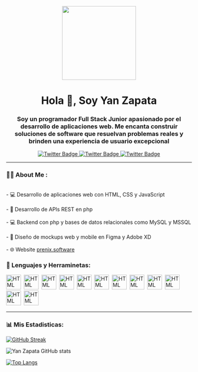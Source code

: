 <div id="header" align="center">
  <img src="https://media0.giphy.com/media/v1.Y2lkPTc5MGI3NjExMDg5ZDQ2NDk0ZjFlYzhhZjdiYTlmMTBmNDE3Mzc1N2Y3NGZmOWQ4MyZjdD1n/RbDKaczqWovIugyJmW/giphy.gif" width="200" />
  <h1 align="ceneter">Hola 👋, Soy Yan Zapata</h1>
  <h3 align="center">Soy un programador Full Stack Junior apasionado por el desarrollo de aplicaciones web. Me encanta construir soluciones de software que resuelvan problemas reales y brinden una experiencia de usuario excepcional</h3>
</div>
<div id="badges" align="center">
  <a href="https://twitter.com/yanzapata5" target="_blank">
    <img src="https://img.shields.io/twitter/url?logo=twitter&style=for-the-badge&url=https%3A%2F%2Ftwitter.com%2Fyanzapata5" alt="Twitter Badge">
  </a>
  <a href="https://facebook.com/pablo.zapata.779642" target="_blank">
    <img src="https://img.shields.io/twitter/url?color=blue&label=Facebbok&logo=facebook&style=for-the-badge&url=https%3A%2F%2Fwww.facebook.com%2Fpablo.zapata.779642" alt="Twitter Badge">
  </a>
  <a href="mailto:yanzapatacardoza@gmail.com" target="_blank">
    <img src="https://img.shields.io/twitter/url?color=red&label=Gmail&logo=gmail&style=for-the-badge&url=https%3A%2F%2Fmailto%3Ayanzapatacardoza%40gmail.com" alt="Twitter Badge">
  </a>
</div>
<hr>
<h3>👩‍🏫 About Me :</h3><br>
- 💻 Desarrollo de aplicaciones web con HTML, CSS y JavaScript<br><br>
-	💾 Desarrollo de APIs REST en php<br><br>
-	💻 Backend con php y bases de datos relacionales como MySQL y MSSQL<br><br>
-	📝 Diseño de mockups web y mobile en Figma y Adobe XD<br><br>
-	🌐 Website <a href="prenix.software">prenix.software</a><br>
<div align="left">
  <h3>🔨 Lenguajes y Herraminetas:</h3>
  <div>
    <img src="https://cdn.jsdelivr.net/gh/devicons/devicon/icons/html5/html5-original.svg" title="HTML5" alt="HTML" width="40" height="40"/>&nbsp;
    <img src="https://cdn.jsdelivr.net/gh/devicons/devicon/icons/css3/css3-original.svg" title="CSS3" alt="HTML" width="40" height="40"/>&nbsp;
    <img src="https://cdn.jsdelivr.net/gh/devicons/devicon/icons/javascript/javascript-plain.svg" title="javascript" alt="HTML" width="40" height="40"/>&nbsp;
    <img src="https://cdn.jsdelivr.net/gh/devicons/devicon/icons/bootstrap/bootstrap-original.svg" title="bootstrap" alt="HTML" width="40" height="40"/>&nbsp;
    <img src="https://cdn.jsdelivr.net/gh/devicons/devicon/icons/php/php-original.svg" title="php" alt="HTML" width="40" height="40"/>&nbsp;
    <img src="https://cdn.jsdelivr.net/gh/devicons/devicon/icons/dotnetcore/dotnetcore-original.svg" title=".net" alt="HTML" width="40" height="40"/>&nbsp;
    <img src="https://cdn.jsdelivr.net/gh/devicons/devicon/icons/mysql/mysql-original.svg" title="MySQL" alt="HTML" width="40" height="40"/>&nbsp;
    <img src="https://user-images.githubusercontent.com/107599212/228046809-77f84bc7-4f17-4f09-b173-d3dd0bf494b4.png" title="SQL server" alt="HTML" width="40" height="40"/>&nbsp;
    <img src="https://cdn.jsdelivr.net/gh/devicons/devicon/icons/xd/xd-plain.svg" title="Adobe XD" alt="HTML" width="40" height="40"/>&nbsp;
    <img src="https://cdn.jsdelivr.net/gh/devicons/devicon/icons/figma/figma-original.svg" title="Figma" alt="HTML" width="40" height="40"/>&nbsp;
    <img src="https://cdn.jsdelivr.net/gh/devicons/devicon/icons/java/java-original.svg" title="Java" alt="HTML" width="40" height="40"/>&nbsp;
    <img src="https://cdn.jsdelivr.net/gh/devicons/devicon/icons/amazonwebservices/amazonwebservices-original.svg" title="AWS" alt="HTML" width="40" height="40"/>&nbsp;
  </div>
</div>

---

### 📊 Mis Estadisticas:
[![GitHub Streak](https://streak-stats.demolab.com?user=yanzc4&theme=onedark&hide_border=falso&border_radius=4.6&locale=es&date_format=j%20M%5B%20Y%5D)](https://git.io/streak-stats)

![Yan Zapata GitHub stats](https://github-readme-stats.vercel.app/api?username=yanzc4&show_icons=true&theme=radical)

[![Top Langs](https://github-readme-stats.vercel.app/api/top-langs/?username=yanzc4&langs_count=8&theme=tokyonight)](https://github.com/anuraghazra/github-readme-stats)


